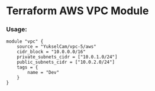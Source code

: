 # Terraform AWS VPC Module

### Usage:
```
module "vpc" {
    source = "YukselCam/vpc-5/aws"
    cidr_block = "10.0.0.0/16"
    private_subnets_cidr = ["10.0.1.0/24"]
    public_subnets_cidr = ["10.0.2.0/24"]
    tags = {
        name = "Dev"
    }
}
```